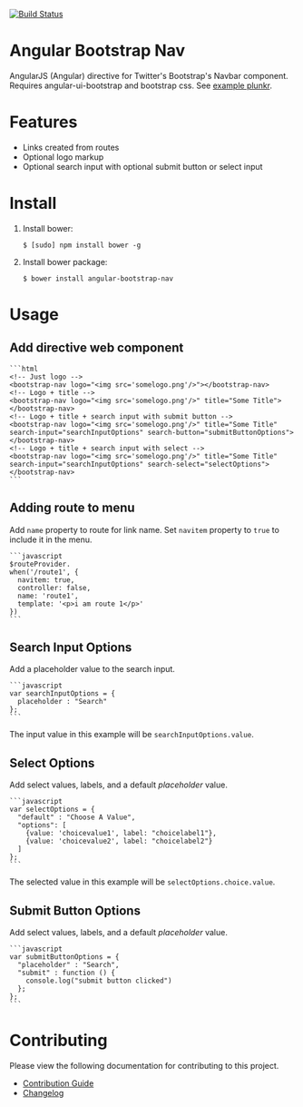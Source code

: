 [![Build Status](https://travis-ci.org/rackerlabs/angular-bootstrap-nav.svg)](https://travis-ci.org/rackerlabs/angular-bootstrap-nav)

# Angular Bootstrap Nav

AngularJS (Angular) directive for Twitter's Bootstrap's Navbar component. Requires angular-ui-bootstrap and bootstrap css.
See [example plunkr](http://plnkr.co/edit/PXabcU).

# Features
 - Links created from routes
 - Optional logo markup
 - Optional search input with optional submit button or select input
 
# Install

1. Install bower:

    ```shell
    $ [sudo] npm install bower -g
    ```

2. Install bower package:

    ```shell
    $ bower install angular-bootstrap-nav
    ```

# Usage
## Add directive web component

    ```html
    <!-- Just logo -->
    <bootstrap-nav logo="<img src='somelogo.png'/>"></bootstrap-nav>
    <!-- Logo + title -->
    <bootstrap-nav logo="<img src='somelogo.png'/>" title="Some Title"></bootstrap-nav>
    <!-- Logo + title + search input with submit button -->
    <bootstrap-nav logo="<img src='somelogo.png'/>" title="Some Title" search-input="searchInputOptions" search-button="submitButtonOptions"></bootstrap-nav>
    <!-- Logo + title + search input with select -->
    <bootstrap-nav logo="<img src='somelogo.png'/>" title="Some Title" search-input="searchInputOptions" search-select="selectOptions"></bootstrap-nav>
    ```

## Adding route to menu
Add `name` property to route for link name.  Set `navitem` property to `true` to include it in the menu.

    ```javascript
    $routeProvider.
    when('/route1', {
      navitem: true,
      controller: false,
      name: 'route1',
      template: '<p>i am route 1</p>'
    })
    ```
    
## Search Input Options
Add a placeholder value to the search input.

    ```javascript
    var searchInputOptions = {
      placeholder : "Search"
    };
    ```
    
The input value in this example will be `searchInputOptions.value`.

## Select Options
Add select values, labels, and a default _*placeholder*_ value.

    ```javascript
    var selectOptions = {
      "default" : "Choose A Value",
      "options": [
        {value: 'choicevalue1', label: "choicelabel1"},
        {value: 'choicevalue2', label: "choicelabel2"}
      ]
    };
    ```
    
The selected value in this example will be `selectOptions.choice.value`.

## Submit Button Options
Add select values, labels, and a default _*placeholder*_ value.

    ```javascript
    var submitButtonOptions = {
      "placeholder" : "Search",
      "submit" : function () {
        console.log("submit button clicked")
      };
    };
    ```

# Contributing
Please view the following documentation for contributing to this project.
 - [Contribution Guide](./CONTRIBUTING.md)
 - [Changelog](./CHANGELOG.md)
